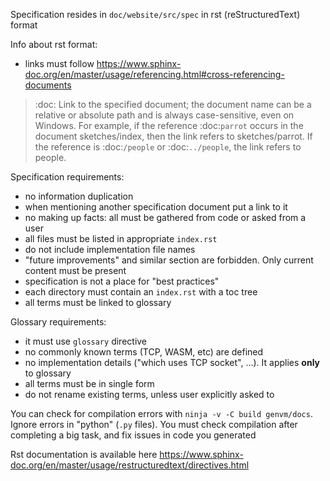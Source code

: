 Specification resides in `doc/website/src/spec` in rst (reStructuredText) format

Info about rst format:
- links must follow https://www.sphinx-doc.org/en/master/usage/referencing.html#cross-referencing-documents
> :doc:
    Link to the specified document; the document name can be a relative or absolute path and is always case-sensitive, even on Windows. For example, if the reference :doc:`parrot` occurs in the document sketches/index, then the link refers to sketches/parrot. If the reference is :doc:`/people` or :doc:`../people`, the link refers to people.

Specification requirements:
- no information duplication
- when mentioning another specification document put a link to it
- no making up facts: all must be gathered from code or asked from a user
- all files must be listed in appropriate `index.rst`
- do not include implementation file names
- "future improvements" and similar section are forbidden. Only current content must be present
- specification is not a place for "best practices"
- each directory must contain an `index.rst` with a toc tree
- all terms must be linked to glossary

Glossary requirements:
- it must use `glossary` directive
- no commonly known terms (TCP, WASM, etc) are defined
- no implementation details ("which uses TCP socket", ...). It applies **only** to glossary
- all terms must be in single form
- do not rename existing terms, unless user explicitly asked to

You can check for compilation errors with `ninja -v -C build genvm/docs`. Ignore errors in "python" (`.py` files). You must check compilation after completing a big task, and fix issues in code you generated

Rst documentation is available here https://www.sphinx-doc.org/en/master/usage/restructuredtext/directives.html
